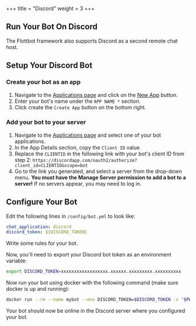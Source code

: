 +++
title = "Discord"
weight = 3
+++

## Run Your Bot On Discord

The Flottbot framework also supports Discord as a second remote chat host.

## Setup Your Discord Bot

### Create your bot as an app

1. Navigate to the [Applications page](https://discordapp.com/developers/applications/me) and click on the [New App](https://discordapp.com/developers/applications/me/create) button.
2. Enter your bot's name under the `APP NAME *` section.
3. Click create the `Create App` button on the bottom right.

### Add your bot to your server

1. Navigate to the [Applications page](https://discordapp.com/developers/applications/me) and select one of your bot applications.
2. In the App Details section, copy the `Client ID` value.
3. Replace the `CLIENTID` in the following link with your bot's client ID from step 2: `https://discordapp.com/oauth2/authorize?client_id=CLIENTID&scope=bot`
4. Go to the link you generated, and select a server from the drop-down menu. **You must have the Manage Server permission to add a bot to a server!** If no servers appear, you may need to log in.

## Configure Your Bot

Edit the following lines in `/config/bot.yml` to look like:

```yaml
chat_application: discord
discord_token: ${DISCORD_TOKEN}
```

Write some rules for your bot.

Now, you'll need to export your Discord bot token as an environment variable:

```sh
export DISCORD_TOKEN=xxxxxxxxxxxxxxxxxx.xxxxxx.xxxxxxxxx.xxxxxxxxxx
```

Now run your bot using docker with the following command (make sure docker is up and running):

```sh
docker run --rm --name mybot --env DISCORD_TOKEN=$DISCORD_TOKEN -v "$PWD"/config:/config target/flottbot:latest /flottbot
```

Your bot should now be online in the Discord server where you configured your bot.
